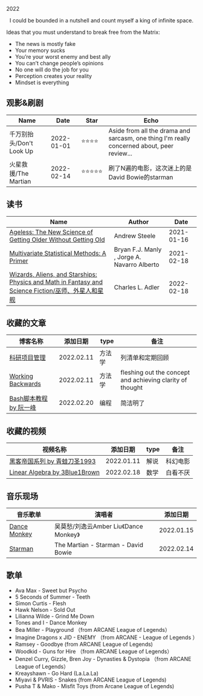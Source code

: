 2022

<center>I could be bounded in a nutshell and count myself a king of infinite space.</center>

Ideas that you must understand to break free from the Matrix:
- The news is mostly fake
- Your memory sucks
- You’re your worst enemy and best ally
- You can’t change people’s opinions
- No one will do the job for you
- Perception creates your reality
- Mindset is everything

## 观影&刷剧

<!--START_SECTION:my_drama-->

| Name                                                         | Date       | Star                           | Echo | 
| ------------------------------------------------------------ | ---------- | ------------------------------ |  ---|
| 千万别抬头/Don't Look Up | 2022-01-01 | :star::star::star::star: | Aside from all the drama and sarcasm, one thing I'm really concerned about, peer review... |
| 火星救援/The Martian | 2022-02-14 | :star::star::star::star::star: | 刷了N遍的电影，这次迷上的是David Bowie的starman|





## 读书

| Name                                                         | Author | Date       |
| ------------------------------------------------------------ | ---------- |---------- |
| [Ageless: The New Science of Getting Older Without Getting Old](https://www.amazon.com/Ageless-Science-Getting-Older-Without/dp/0385544928) | Andrew Steele | 2021-01-16 | 
| [Multivariate Statistical Methods: A Primer](https://www.amazon.com/Multivariate-Statistical-Methods-Primer-Fourth-ebook/dp/B01N186Y9W#:~:text=Multivariate%20Statistical%20Methods%3A%20A%20Primer%20provides%20an%20introductory%20overview%20of,of%20this%20bestselling%20introductory%20textbook.) | Bryan F.J. Manly , Jorge A. Navarro Alberto | 2021-02-18 |
| [Wizards, Aliens, and Starships: Physics and Math in Fantasy and Science Fiction/巫师、外星人和星舰](https://book.douban.com/subject/26320244/) | Charles L. Adler | 2022-02-18 |



## 收藏的文章

| 博客名称                                            | 添加日期   | type         | 备注                                           |
| --------------------------------------------------- | ---------- | ------------ | ---------------------------------------------- |
| [科研项目管理](https://yufree.cn/cn/2020/09/20/project-management/)   | 2022.02.11 | 方法学         | 列清单和定期回顾 |
|[Working Backwards](https://www.allthingsdistributed.com/2006/11/working_backwards.html) | 2022.02.11 | 方法学| fleshing out the concept and achieving clarity of thought|
| [Bash脚本教程 by 阮一峰](https://wangdoc.com/bash/index.html) | 2022.02.20 | 编程 | 简洁明了 | 

## 收藏的视频
| 视频名称 | 添加日期 | type | 备注 |
| ------- | ------- | ------- | -------|
| [黑客帝国系列 by 青蛙刀圣1993](https://www.youtube.com/playlist?list=PLg45KLfneaCQXvFLQSMVlCogcyQkJMEB0) | 2022.01.11 | 解说 | 科幻电影 |
| [Linear Algebra by 3Blue1Brown](https://www.3blue1brown.com/topics/linear-algebra) | 2022.02.18 | 数学 | 白看不厌|


## 音乐现场
| 音乐歌单 | 演唱者 | 添加日期 | 
| ------- | ------- | ------- |
|[Dance Monkey](https://www.youtube.com/watch?v=2gqn_vAD8kU&list=RDMM2gqn_vAD8kU&start_radio=1) | 吴莫愁/刘逸云Amber Liu《Dance Monkey》  |  2022.01.15 | 
| [Starman](https://www.youtube.com/watch?v=aeDllUiq92I&ab_channel=KikeK%C3%A1iser) | The Martian - Starman - David Bowie | 2022.02.14 |

## 歌单
- Ava Max - Sweet but Psycho
- 5 Seconds of Summer - Teeth 
- Simon Curtis - Flesh 
- Hawk Nelson - Sold Out 
- Lilianna Wilde - Grind Me Down 
- Tones and I - Dance Monkey
- Bea Miller - Playground （from ARCANE League of Legends）
- Imagine Dragons x JID - ENEMY  （from ARCANE - League of Legends ）
- Ramsey - Goodbye (from ARCANE League of Legends)
- Woodkid - Guns for Hire （from ARCANE League of Legends）
- Denzel Curry, Gizzle, Bren Joy - Dynasties & Dystopia （from ARCANE League of Legends）
- Kreayshawn - Go Hard (La.La.La)
- Miyavi & PVRIS - Snakes (from ARCANE League of Legends)
- Pusha T & Mako - Misfit Toys (from Arcane League of Legends)

